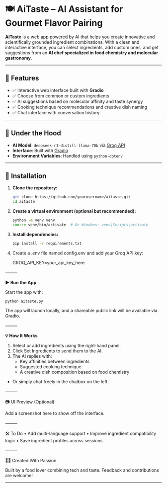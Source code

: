 # 🍽️ AiTaste – AI Assistant for Gourmet Flavor Pairing

**AiTaste** is a web app powered by AI that helps you create innovative and scientifically grounded ingredient combinations. With a clean and interactive interface, you can select ingredients, add custom ones, and get suggestions from an **AI chef specialized in food chemistry and molecular gastronomy**.

---

## 🚀 Features

- ✅ Interactive web interface built with **Gradio**
- ✅ Choose from common or custom ingredients
- ✅ AI suggestions based on molecular affinity and taste synergy
- ✅ Cooking technique recommendations and creative dish naming
- ✅ Chat interface with conversation history

---

## 🧠 Under the Hood

- **AI Model**: `deepseek-r1-distill-llama-70b` via [Groq API](https://groq.com/)
- **Interface**: Built with [Gradio](https://www.gradio.app/)
- **Environment Variables**: Handled using `python-dotenv`

---

## 🔧 Installation

1. **Clone the repository:**

   ```bash
   git clone https://github.com/yourusername/aitaste.git
   cd aitaste


2.	**Create a virtual environment (optional but recommended):**

    ```bash
    python -m venv venv
    source venv/bin/activate  # On Windows: venv\Scripts\activate


3.	**Install dependencies:**

    ```bash
    pip install -r requirements.txt


4.	Create a .env file named config.env and add your Groq API key:

    GROQ_API_KEY=your_api_key_here


⸻

**▶️ Run the App**

Start the app with:

    python aitaste.py

The app will launch locally, and a shareable public link will be available via Gradio.

⸻

**💡 How It Works**
1.	Select or add ingredients using the right-hand panel.
2.	Click Set Ingredients to send them to the AI.
3.	The AI replies with:
    - Key affinities between ingredients
    - Suggested cooking technique
    - A creative dish composition based on food chemistry
- Or simply chat freely in the chatbox on the left.

⸻

📷 UI Preview (Optional)

Add a screenshot here to show off the interface.


⸻

🛠️ To Do
	•	Add multi-language support
	•	Improve ingredient compatibility logic
	•	Save ingredient profiles across sessions

⸻

🧑‍🍳 Created With Passion

Built by a food lover combining tech and taste. Feedback and contributions are welcome!

---
